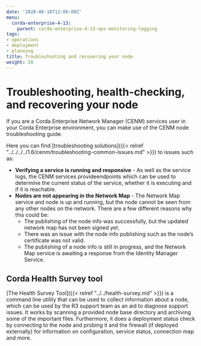 ```yaml
---
date: '2020-06-18T12:00:00Z'
menu:
  corda-enterprise-4-13:
    parent: corda-enterprise-4-13-ops-monitoring-logging
tags:
- operations
- deployment
- planning
title: Troubleshooting and recovering your node
weight: 20
---
```

# Troubleshooting, health-checking, and recovering your node

If you are a Corda Enterprise Network Manager (CENM) services user in your Corda Enterprise environment, you can make use of the CENM node troubleshooting guide.

Here you can find [troubleshooting solutions]({{< relref "../../../../1.6/cenm/troubleshooting-common-issues.md" >}}) to issues such as:

* **Verifying a service is running and responsive** - As well as the service logs, the CENM services provideendpoints which can be used to determine the current status of the service, whether it is executing and if it is reachable.
* **Nodes are not appearing in the Network Map** - The Network Map service and node is up and running, but the node cannot be seen from any other nodes on the network. There are a few different reasons why this could be:
    * The publishing of the node info was successfully, but the updated network map has not been signed yet.
    * There was an issue with the node info publishing such as the node’s certificate was not valid.
    * The publishing of a node info is still in progress, and the Network Map service is awaiting a response from the
    Identity Manager Service.


## Corda Health Survey tool

[The Health Survey Tool]({{< relref "../../health-survey.md" >}}) is a command line utility that can be used to collect information about a node, which can be used by the R3 support team as an aid to diagnose support issues. It works by scanning a provided node base directory and archiving some of the important files. Furthermore, it does a deployment status check by connecting to the node and probing it and the firewall (if deployed externally) for information on configuration, service status, connection map and more.
